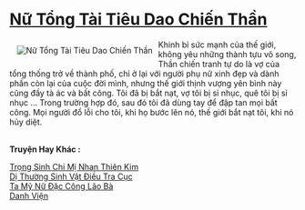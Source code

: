 <a href="https://truyentiki.com/nu-tong-tai-tieu-dao-chien-than.30517/" title="Nữ Tổng Tài Tiêu Dao Chiến Thần"><h1>Nữ Tổng Tài Tiêu Dao Chiến Thần</h1></a><div style="display:table"><img align="right" style="float: left; padding: 10px;" src="https://truyentiki.com/a/img/str/src/30517.jpg" alt="Nữ Tổng Tài Tiêu Dao Chiến Thần">Khinh bỉ sức mạnh của thế giới, không yêu những thành tựu vô song, Thần chiến tranh tự do là vợ của tổng thống trở về thành phố, chỉ ở lại với người phụ nữ xinh đẹp và dành phần còn lại của cuộc đời mình, nhưng thế giới thịnh vượng yên bình này cũng đầy tà ác và bất công. Tôi đã bị bắt nạt, vợ tôi bị sỉ nhục, quê tôi bị sỉ nhục ... Trong trường hợp đó, sau đó tôi đã dùng tay để đập tan mọi bất công. Mọi người đổ lỗi cho tôi, khi họ bước lên nó, thế giới bắt nạt tôi, khi nó hủy diệt.</div><p><br><b>Truyện Hay Khác :</b></p><a href="https://truyentiki.com/trong-sinh-chi-mi-nhan-thien-kim.30516/" alt="Trọng Sinh Chi Mị Nhan Thiên Kim">Trọng Sinh Chi Mị Nhan Thiên Kim</a><br/><a href="https://github.com/nownovels/top500/tree/master/truyenhay/33881/" alt="Dị Thường Sinh Vật Điều Tra Cục">Dị Thường Sinh Vật Điều Tra Cục</a><br/><a href="https://github.com/nownovels/truyenhay/tree/master/truyenhay/30728/README.md" alt="Ta Mỹ Nữ Đặc Công Lão Bà">Ta Mỹ Nữ Đặc Công Lão Bà</a><br/><a href="https://github.com/nownovels/truyenhay/tree/master/truyenhay/30802/README.md" alt="Danh Viện">Danh Viện</a><br/>